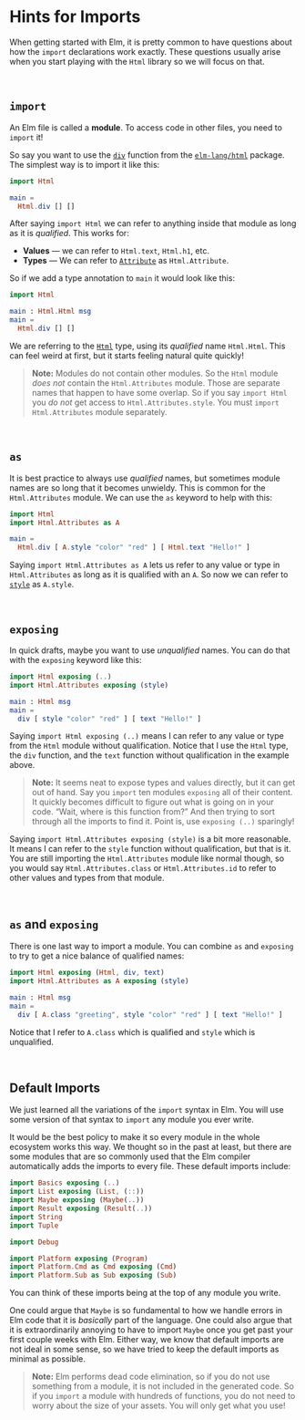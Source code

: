 
# Hints for Imports

When getting started with Elm, it is pretty common to have questions about how the `import` declarations work exactly. These questions usually arise when you start playing with the `Html` library so we will focus on that.


<br>

## `import`

An Elm file is called a **module**. To access code in other files, you need to `import` it!

So say you want to use the [`div`](http://package.elm-lang.org/packages/elm-lang/html/latest/Html#div) function from the [`elm-lang/html`](http://package.elm-lang.org/packages/elm-lang/html/latest) package. The simplest way is to import it like this:

```elm
import Html

main =
  Html.div [] []
```

After saying `import Html` we can refer to anything inside that module as long as it is *qualified*. This works for:

  - **Values** &mdash; we can refer to `Html.text`, `Html.h1`, etc.
  - **Types** &mdash; We can refer to [`Attribute`](http://package.elm-lang.org/packages/elm-lang/html/latest/Html#Attribute) as `Html.Attribute`.

So if we add a type annotation to `main` it would look like this:

```elm
import Html

main : Html.Html msg
main =
  Html.div [] []
```

We are referring to the [`Html`](http://package.elm-lang.org/packages/elm-lang/html/latest/Html#Html) type, using its *qualified* name `Html.Html`. This can feel weird at first, but it starts feeling natural quite quickly!

> **Note:** Modules do not contain other modules. So the `Html` module *does not* contain the `Html.Attributes` module. Those are separate names that happen to have some overlap. So if you say `import Html` you *do not* get access to `Html.Attributes.style`. You must `import Html.Attributes` module separately.


<br>

## `as`

It is best practice to always use *qualified* names, but sometimes module names are so long that it becomes unwieldy. This is common for the `Html.Attributes` module. We can use the `as` keyword to help with this:

```elm
import Html
import Html.Attributes as A

main =
  Html.div [ A.style "color" "red" ] [ Html.text "Hello!" ]
```

Saying `import Html.Attributes as A` lets us refer to any value or type in `Html.Attributes` as long as it is qualified with an `A`. So now we can refer to [`style`](http://package.elm-lang.org/packages/elm-lang/html/latest/Html-Attributes#style) as `A.style`.


<br>

## `exposing`

In quick drafts, maybe you want to use *unqualified* names. You can do that with the `exposing` keyword like this:

```elm
import Html exposing (..)
import Html.Attributes exposing (style)

main : Html msg
main =
  div [ style "color" "red" ] [ text "Hello!" ]
```

Saying `import Html exposing (..)` means I can refer to any value or type from the `Html` module without qualification. Notice that I use the `Html` type, the `div` function, and the `text` function without qualification in the example above.

> **Note:** It seems neat to expose types and values directly, but it can get out of hand. Say you `import` ten modules `exposing` all of their content. It quickly becomes difficult to figure out what is going on in your code. “Wait, where is this function from?” And then trying to sort through all the imports to find it. Point is, use `exposing (..)` sparingly!

Saying `import Html.Attributes exposing (style)` is a bit more reasonable. It means I can refer to the `style` function without qualification, but that is it. You are still importing the `Html.Attributes` module like normal though, so you would say `Html.Attributes.class` or `Html.Attributes.id` to refer to other values and types from that module.


<br>

## `as` and `exposing`

There is one last way to import a module. You can combine `as` and `exposing` to try to get a nice balance of qualified names:

```elm
import Html exposing (Html, div, text)
import Html.Attributes as A exposing (style)

main : Html msg
main =
  div [ A.class "greeting", style "color" "red" ] [ text "Hello!" ]
```

Notice that I refer to `A.class` which is qualified and `style` which is unqualified.


<br>

## Default Imports

We just learned all the variations of the `import` syntax in Elm. You will use some version of that syntax to `import` any module you ever write.

It would be the best policy to make it so every module in the whole ecosystem works this way. We thought so in the past at least, but there are some modules that are so commonly used that the Elm compiler automatically adds the imports to every file. These default imports include:

```elm
import Basics exposing (..)
import List exposing (List, (::))
import Maybe exposing (Maybe(..))
import Result exposing (Result(..))
import String
import Tuple

import Debug

import Platform exposing (Program)
import Platform.Cmd as Cmd exposing (Cmd)
import Platform.Sub as Sub exposing (Sub)
```

You can think of these imports being at the top of any module you write.

One could argue that `Maybe` is so fundamental to how we handle errors in Elm code that it is *basically* part of the language. One could also argue that it is extraordinarily annoying to have to import `Maybe` once you get past your first couple weeks with Elm. Either way, we know that default imports are not ideal in some sense, so we have tried to keep the default imports as minimal as possible.

> **Note:** Elm performs dead code elimination, so if you do not use something from a module, it is not included in the generated code. So if you `import` a module with hundreds of functions, you do not need to worry about the size of your assets. You will only get what you use!
